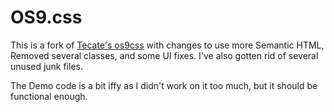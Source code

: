 # OS9.css

This is a fork of [Tecate's os9css](https://github.com/Tecate/os9css) with changes to use more Semantic HTML, Removed several classes, and some UI fixes. I've also gotten rid of several unused junk files.

The Demo code is a bit iffy as I didn't work on it too much, but it should be functional enough.
